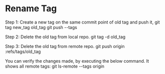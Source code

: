 # Rename Tag
Step 1: Create a new tag on the same commit point of old tag and push it, 
git tag new_tag old_tag 
git push --tags 

Step 2: Delete the old tag from local repo. 
git tag -d old_tag 

Step 3: Delete the old tag from remote repo. 
git push origin :refs/tags/old_tag 

You can verify the changes made, by executing the below command. It shows all remote tags: 
git ls-remote --tags origin
